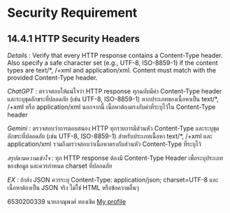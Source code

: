 # Security Requirement
## 14.4.1 HTTP Security Headers

*Details* : Verify that every HTTP response contains a Content-Type header. Also specify a safe character set (e.g., UTF-8, ISO-8859-1) if the content types are text/*, /+xml and application/xml. Content must match with the provided Content-Type header. 

*ChatGPT* : ตรวจสอบให้แน่ใจว่า HTTP response ทุกฉบับมีค่า Content-Type header และระบุชุดอักขระที่ปลอดภัย (เช่น UTF-8, ISO-8859-1) หากประเภทของเนื้อหาเป็น text/*, /+xml หรือ application/xml นอกจากนี้ เนื้อหาต้องตรงกับค่าที่ระบุไว้ใน Content-Type header

*Gemini* : ตรวจสอบว่าการตอบสนอง HTTP ทุกรายการมีส่วนหัว Content-Type และระบุชุดอักขระที่ปลอดภัย (เช่น UTF-8, ISO-8859-1) สำหรับประเภทเนื้อหา text/*, /+xml และ application/xml รวมถึงตรวจสอบว่าเนื้อหาตรงกับส่วนหัว Content-Type ที่ระบุไว้

*สรุปตามความเข้าใจ* : ทุก HTTP response ต้องมี Content-Type Header เพื่อระบุประเภทของข้อมูล และควรกำหนด charset ที่ปลอดภัย 

*EX* : ถ้าส่ง JSON ควรระบุ Content-Type: application/json; charset=UTF-8 และเนื้อหาต้องเป็น JSON จริง ไม่ใช่ HTML หรือข้อความอื่นๆ

6530200339 นายภาณุพงศ์ ทองเชิด [My profile](https://6530200339.github.io/security-requirement)
